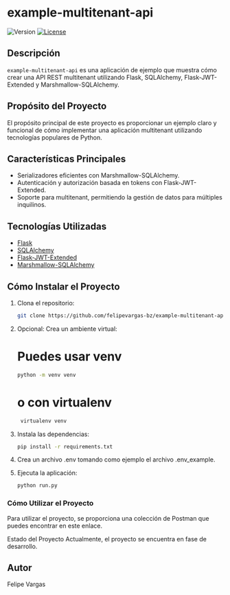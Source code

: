# example-multitenant-api

![Version](https://img.shields.io/badge/version-0.1.0-blue.svg)
[![License](https://img.shields.io/badge/license-MIT-green.svg)](https://opensource.org/licenses/MIT)

## Descripción

`example-multitenant-api` es una aplicación de ejemplo que muestra cómo crear una API REST multitenant utilizando Flask, SQLAlchemy, Flask-JWT-Extended y Marshmallow-SQLAlchemy.

## Propósito del Proyecto

El propósito principal de este proyecto es proporcionar un ejemplo claro y funcional de cómo implementar una aplicación multitenant utilizando tecnologías populares de Python.

## Características Principales

- Serializadores eficientes con Marshmallow-SQLAlchemy.
- Autenticación y autorización basada en tokens con Flask-JWT-Extended.
- Soporte para multitenant, permitiendo la gestión de datos para múltiples inquilinos.

## Tecnologías Utilizadas

- [Flask](https://flask.palletsprojects.com/en/3.0.x/)
- [SQLAlchemy](https://docs.sqlalchemy.org/en/20/)
- [Flask-JWT-Extended](https://flask-jwt-extended.readthedocs.io/en/stable/)
- [Marshmallow-SQLAlchemy](https://marshmallow-sqlalchemy.readthedocs.io/en/latest/)

## Cómo Instalar el Proyecto

1. Clona el repositorio:

   ```bash
   git clone https://github.com/felipevargas-bz/example-multitenant-api.git
   ```
2. Opcional: Crea un ambiente virtual:
   # Puedes usar venv
    ```bash
    python -m venv venv
    ```
    # o con virtualenv
   ```bash
    virtualenv venv
   ```
3. Instala las dependencias:
   ```bash
   pip install -r requirements.txt
   ```
4. Crea un archivo .env tomando como ejemplo el archivo .env_example.

5. Ejecuta la aplicación:
   ```bash
   python run.py
   ```
### Cómo Utilizar el Proyecto
Para utilizar el proyecto, se proporciona una colección de Postman que puedes encontrar en este enlace.

Estado del Proyecto
Actualmente, el proyecto se encuentra en fase de desarrollo.


## Autor
Felipe Vargas

